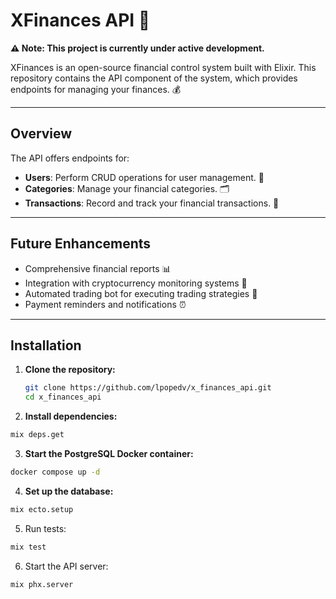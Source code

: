 # XFinances API 🚀

**⚠️ Note: This project is currently under active development.**

XFinances is an open-source financial control system built with Elixir. This repository contains the API component of the system, which provides endpoints for managing your finances. 💰

---

## Overview

The API offers endpoints for:

- **Users**: Perform CRUD operations for user management. 👤
- **Categories**: Manage your financial categories. 🗂️
- **Transactions**: Record and track your financial transactions. 💸

---

## Future Enhancements

- Comprehensive financial reports 📊  
- Integration with cryptocurrency monitoring systems 🔗  
- Automated trading bot for executing trading strategies 🤖  
- Payment reminders and notifications ⏰  

---

## Installation

1. **Clone the repository:**

   ```bash
   git clone https://github.com/lpopedv/x_finances_api.git
   cd x_finances_api
   ```

2. **Install dependencies:**

```bash
mix deps.get
```

3. **Start the PostgreSQL Docker container:**

```bash
docker compose up -d
```

4. **Set up the database:**

```bash
mix ecto.setup
```

5. Run tests:

```bash
mix test
```

6. Start the API server:

```bash
mix phx.server
```
